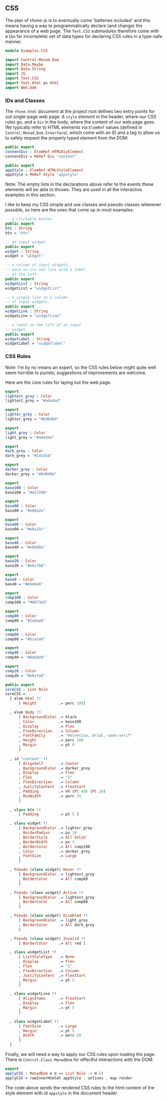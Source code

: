 ## CSS

The plan of *rhone-js* is to eventually come
'batteries included' and this means having a way
to programmatically declare (and change) the appearance
of a web page. The `Text.CSS` submodules therefore come
with a (so far incomplete) set of data types for
declaring CSS rules in a type-safe manner.

```idris
module Examples.CSS

import Control.Monad.Dom
import Data.Maybe
import Data.String
import JS
import Text.CSS
import Text.Html as Html
import Web.Dom
```

### IDs and Classes

The `rhone.html` document at the project root defines two
entry points for out single-page web page: A `style` element
in the header, where our CSS rules go, and a `div` in the body,
where the content of our web page goes. We typically refer
to HTML elements via `ElemRef` values
(defined in `Control.Monad.Dom.Interface`), which come with
an ID and a tag to allow us to safely request the properly
typed element from the DOM:

```idris
public export
contentDiv : ElemRef HTMLDivElement
contentDiv = MkRef Div "content"

public export
appStyle : ElemRef HTMLStyleElement
appStyle = MkRef Style "appstyle"
```

Note: The empty lists in the declarations above refer to
the events these elements will be able to throws. They
are used in all the interactive examples in this section.

I like to keep my CSS simple and use classes and pseudo
classes whenever possible, so here are the ones that
come up in most examples:

```idris
-- a clickable button
public export
btn : String
btn = "btn"

-- an input widget
public export
widget : String
widget = "widget"

-- a column of input widgets,
-- each on its own line with a label
-- on the left.
public export
widgetList : String
widgetList = "widgetList"

-- a single line in a column
-- of input widgets.
public export
widgetLine : String
widgetLine = "widgetline"

-- a label on the left of an input
-- widget.
public export
widgetLabel : String
widgetLabel = "widgetlabel"
```

### CSS Rules

Note: I'm by no means an expert, so
the CSS rules below might quite well seem horrible
to purists; suggestions of improvements are welcome.

Here are the core rules for laying out the web page.

```idris
export
lightest_grey : Color
lightest_grey = "#adadad"

export
lighter_grey : Color
lighter_grey = "#6d6d6d"

export
light_grey : Color
light_grey = "#4d4d4d"

export
dark_grey : Color
dark_grey = "#1d1d1d"

export
darker_grey : Color
darker_grey = "#0d0d0d"

export
base100 : Color
base100 = "#e57200"

export
base80 : Color
base80 = "#e68a2e"

export
base60 : Color
base60 = "#e6a15c"

export
base40 : Color
base40 = "#e6b88a"

export
base20 : Color
base20 = "#e6cfb8"

export
base0 : Color
base0 = "#e6e6e6"

export
comp100 : Color
comp100 = "#0073e5"

export
comp80 : Color
comp80 = "#2e8ae6"

export
comp60 : Color
comp60 = "#5ca1e6"

export
comp40 : Color
comp40 = "#8ab8e6"

export
comp20 : Color
comp20 = "#b8cfe6"

public export
coreCSS : List Rule
coreCSS =
  [ elem Html !!
      [ Height          .= perc 100]

  , elem Body !!
      [ BackgroundColor .= black 
      , Color           .= base100
      , Display         .= Flex
      , FlexDirection   .= Column
      , FontFamily      .= "Helvetica, Arial, sans-serif"
      , Height          .= perc 100
      , Margin          .= pt 0
      ]
 
  , id "content" !!
      [ AlignSelf       .= Center
      , BackgroundColor .= darker_grey
      , Display         .= Flex
      , Flex            .= "1"
      , FlexDirection   .= Column
      , JustifyContent  .= FlexStart
      , Padding         .= VH (Pt 40) (Pt 20)
      , MinWidth        .= perc 70
      ]

  , class btn !! 
      [ Padding         .= pt 5 ]

  , class widget !! 
      [ BackgroundColor .= lighter_grey
      , BorderRadius    .= px 10
      , BorderStyle     .= All Solid
      , BorderWidth     .= px 3
      , BorderColor     .= All comp100
      , Color           .= darker_grey
      , FontSize        .= Large
      ]

  , Pseudo (class widget) Hover !!
      [ BackgroundColor .= lightest_grey
      , BorderColor     .= All comp60
      ]

  , Pseudo (class widget) Active !!
      [ BackgroundColor .= lightest_grey
      , BorderColor     .= All comp60
      ]

  , Pseudo (class widget) Disabled !!
      [ BackgroundColor .= light_grey
      , BorderColor     .= All dark_grey
      ]

  , Pseudo (class widget) Invalid !!
      [ BorderColor     .= All red ]

  , class widgetList !!
      [ ListStyleType   .= None
      , Display         .= Flex
      , Flex            .= "1"
      , FlexDirection   .= Column
      , JustifyContent  .= FlexStart
      , Margin          .= pt 5
      ]

  , class widgetLine !!
      [ AlignItems      .= FlexStart
      , Display         .= Flex
      , Margin          .= pt 5
      ]

  , class widgetLabel !!
      [ FontSize        .= Large
      , Margin          .= pt 5
      , Width           .= perc 20
      ]
  ]
```

Finally, we will need a way to apply our CSS rules
upon loading the page. There is `Control.Class.MonadDom`
for effectful interactions with the DOM:

```idris
export
applyCSS : MonadDom e m => List Rule -> m ()
applyCSS = rawInnerHtmlAt appStyle . unlines . map render
```

The code above sends the rendered CSS rules to the
html content of the style element with id `appstyle` in
the document header.
